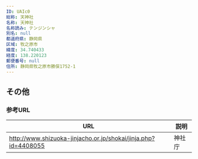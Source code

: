 ```yaml
---
ID: UAIc0
総称: 天神社
名称: 天神社
名称読み: テンジンシャ
別名: null
都道府県: 静岡県
区域: 牧之原市
緯度: 34.740433
経度: 138.220123
郵便番号: null
住所: 静岡県牧之原市勝俣1752-1
---
```


## その他

### 参考URL

| URL                                                            | 説明   |
| -------------------------------------------------------------- | ------ |
| http://www.shizuoka-jinjacho.or.jp/shokai/jinja.php?id=4408055 | 神社庁 |
